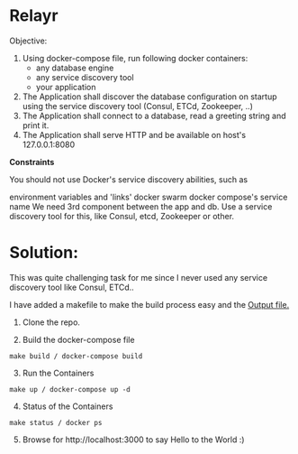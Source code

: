 # Relayr

Objective:
1. Using docker-compose file, run following docker containers:
    - any database engine
    - any service discovery tool
    - your application
2. The Application shall discover the database configuration on startup using the service discovery tool (Consul, ETCd, Zookeeper, ..)
3. The Application shall connect to a database, read a greeting string and print it.
4. The Application shall serve HTTP and be available on host's 127.0.0.1:8080

**Constraints**

You should not use Docker's service discovery abilities, such as

environment variables and 'links'
docker swarm
docker compose's service name
We need 3rd component between the app and db.
Use a service discovery tool for this, like Consul, etcd, Zookeeper or other.

# Solution:

This was quite challenging task for me since I never used any service discovery tool like Consul, ETCd..

I have added a makefile to make the build process easy and the [Output file.](https://github.com/ushasm/relayr/blob/initial-setup/output.md)

1. Clone the repo.

2. Build the docker-compose file
```
make build / docker-compose build
```
3. Run the Containers
```
make up / docker-compose up -d
```
4. Status of the Containers
```
make status / docker ps
```
5. Browse for http://localhost:3000 to say Hello to the World :)
